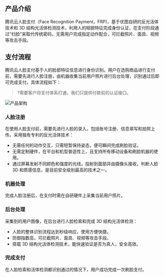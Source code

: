 ## 产品介绍
腾讯云人脸支付（Face Recognition Payment，FRP)，基于优图自研的反光活体技术和 3D 结构光活体检测技术，利用人的相貌特征完成身份认证，在支付阶段通过“扫脸”来取代传统密码，无需用户完成指定动作配合，可拦截照片、面具、视频等攻击手段。


## 支付流程
腾讯云人脸支付基于人的脸部特征信息进行身份识别。用户在选购商品进行支付前，需要先进行人脸注册，由机器收集当前用户照片进行后台处理，识别通过后即可完成支付。具体流程如下：
>?需要客户将支付体系打通，我们只提供付款前的认证接口。

![产品架构](	https://main.qcloudimg.com/raw/0d0d5ee18bcade8b18baa07df1f428d2.svg)

### 人脸注册

在使用人脸支付前，需要先进行人脸的录入，包括账号注册、信息填写和拍照上传。采用独有专利的反光活体技术：

* 无需任何的动作交互，只需短暂保持姿态，便可瞬间完成刷脸验证。
* 无需定制硬件，在平台和机型普适性上，且支持所有移动设备和刷脸机器的使用。
* 通过屏幕发射不同颜色和强度的光线，投射到面部并由摄像头接收，判断人脸 3D 和质感信息，是目前安全级别最高的技术之一。

### 机器处理

完成人脸注册后，在支付时需在自研硬件上采集当前用户照片。

### 后台处理

采集到的用户图像，在后台进行人脸检索和完成 3D 结构光活体检测：

* 人脸的整体识别流程达到秒级响应，使用方便快捷。
* 防御指数高，可拦截照片、面具、视频等攻击手段。
* 搭载 3D 结构光活体检测技术，能快速验证是否为真人，安全高效。

### 完成支付
在人脸检索和活体检测都识别通过的情况下，用户成功完成一次刷脸支付。
